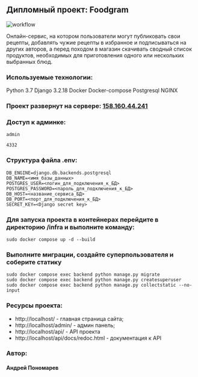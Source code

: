 

## Дипломный проект: Foodgram
![workflow](https://github.com/DandyBoo/foodgram-project-react/actions/workflows/yamdb_workflow.yml/badge.svg)

Онлайн-сервис, на котором пользователи могут публиковать свои рецепты, добавлять чужие рецепты в избранное и подписываться на других авторов, а перед походом в магазин скачивать сводный список продуктов, необходимых для приготовления одного или нескольких выбранных блюд.

### Используемые технологии:
Python 3.7 
Django 3.2.18 
Docker Docker-compose
Postgresql
NGINX

### Проект развернут на сервере: [158.160.44.241](http://158.160.44.241/)
### Доступ к админке:
```
admin
```
```
4332
```

### Структура файла .env:
```
DB_ENGINE=django.db.backends.postgresql
DB_NAME=<имя_базы_данных>
POSTGRES_USER=<логин_для_подключения_к_БД>
POSTGRES_PASSWORD=<пароль_для_подключения_к_БД>
DB_HOST=<название_сервиса_БД>
DB_PORT=<порт_для_подключения_к_БД> 
SECRET_KEY=<Django secret key>
```
### Для запуска проекта в контейнерах перейдите в директорию /infra и выполните команду:
```
sudo docker compose up -d --build
```
### Выполните миграции, создайте суперпользователя и соберите статику
```
sudo docker compose exec backend python manage.py migrate
sudo docker compose exec backend python manage.py createsuperuser
sudo docker compose exec backend python manage.py collectstatic --no-input 
```
### Ресурсы проекта:
* http://localhost/ - главная страница сайта;
* http://localhost/admin/ - админ панель;
* http://localhost/api/ - API проекта
* http://localhost/api/docs/redoc.html - документация к API

### Автор:
#### Андрей Пономарев